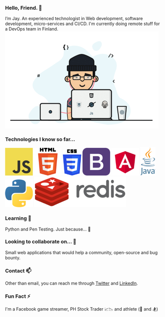 ### Hello, Friend. 👋 
I’m Jay. An experienced technologist in Web development, software development, micro-services and CI/CD. I'm currently doing remote stuff for a DevOps team in Finland. <br /><img src="https://raw.githubusercontent.com/hmenorjr/hmenorjr/main/assets/programmer.gif" alight="right" width="500px" />

### Technologies I know so far...
<img src="https://raw.githubusercontent.com/hmenorjr/hmenorjr/main/assets/logo-javascript.png" width="90px" />&nbsp;<img src="https://raw.githubusercontent.com/hmenorjr/hmenorjr/main/assets/logo-html5.png" width="90px" />&nbsp;<img src="https://raw.githubusercontent.com/hmenorjr/hmenorjr/main/assets/logo-css3.png" width="60px" />&nbsp;<img src="https://raw.githubusercontent.com/hmenorjr/hmenorjr/main/assets/logo-bootstrap.png" width="90px" />&nbsp;<img src="https://raw.githubusercontent.com/hmenorjr/hmenorjr/main/assets/logo-angular.png" width="90px" />
<img src="https://raw.githubusercontent.com/hmenorjr/hmenorjr/main/assets/logo-java.png" width="50px" />&nbsp;<img src="https://raw.githubusercontent.com/hmenorjr/hmenorjr/main/assets/logo-python.png" width="90px" />&nbsp;<img src="https://raw.githubusercontent.com/hmenorjr/hmenorjr/main/assets/logo-redis.png" width="300px" />

### Learning 🌱 
Python and Pen Testing. Just because... 🤣

### Looking to collaborate on... 🤝
Small web applications that would help a community, open-source and bug bounty.

### Contact 📫 
Other than email, you can reach me through [Twitter](https://twitter.com/hmenorjr) and [LinkedIn](https://www.linkedin.com/in/hmenorjr).

### Fun Fact ⚡ 
I'm a Facebook game streamer, PH Stock Trader 📈📉 and athlete (🏀 and 🏂)

<!---
hermen-paf/hermen-paf is a ✨ special ✨ repository because its `README.md` (this file) appears on your GitHub profile.
You can click the Preview link to take a look at your changes.
--->
